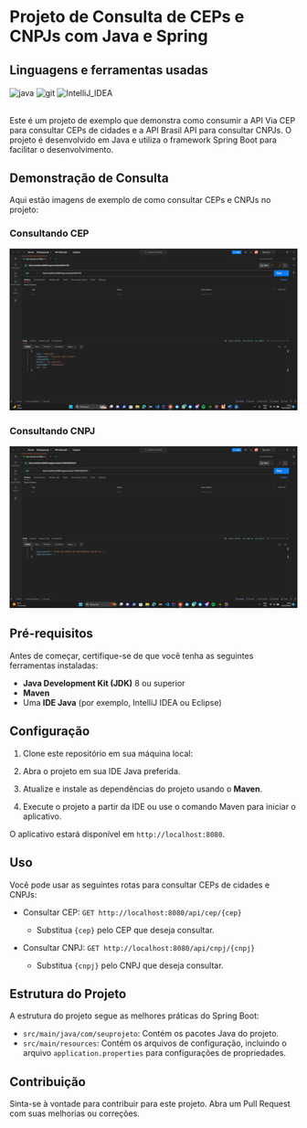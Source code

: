 # Projeto de Consulta de CEPs e CNPJs com Java e Spring

## Linguagens e ferramentas  usadas
<div >
     <img align="center" alt="java" src="https://img.shields.io/badge/Java-ED8B00?style=for-the-badge&logo=java&logoColor=white">
     <img align="center" alt="git" src="https://img.shields.io/badge/GIT-E44C30?style=for-the-badge&logo=git&logoColor=white">
     <img align="center" alt="IntelliJ_IDEA" src="https://img.shields.io/badge/IntelliJ_IDEA-000000.svg?style=for-the-badge&logo=intellij-idea&logoColor=white">
</div><br>



Este é um projeto de exemplo que demonstra como consumir a API Via CEP para consultar CEPs de cidades e a API Brasil API para consultar CNPJs. O projeto é desenvolvido em Java e utiliza o framework Spring Boot para facilitar o desenvolvimento.

## Demonstração de Consulta

Aqui estão imagens de exemplo de como consultar CEPs e CNPJs no projeto:

### Consultando CEP

![Exemplo de Consulta de CEP](https://github.com/Marcos-Gabriell/java-api-consulta/blob/master/Desktop%20Screenshot%202023.10.03%20-%2021.06.06.71.png)

### Consultando CNPJ

![Exemplo de Consulta de CNPJ](https://github.com/Marcos-Gabriell/java-api-consulta/blob/master/Desktop%20Screenshot%202023.10.04%20-%2016.22.59.41.png)

## Pré-requisitos

Antes de começar, certifique-se de que você tenha as seguintes ferramentas instaladas:

- **Java Development Kit (JDK)** 8 ou superior
- **Maven**
- Uma **IDE Java** (por exemplo, IntelliJ IDEA ou Eclipse)

## Configuração

1. Clone este repositório em sua máquina local:

2. Abra o projeto em sua IDE Java preferida.

3. Atualize e instale as dependências do projeto usando o **Maven**.

4. Execute o projeto a partir da IDE ou use o comando Maven para iniciar o aplicativo.


O aplicativo estará disponível em `http://localhost:8080`.

## Uso

Você pode usar as seguintes rotas para consultar CEPs de cidades e CNPJs:

- Consultar CEP: `GET http://localhost:8080/api/cep/{cep}`
  - Substitua `{cep}` pelo CEP que deseja consultar.

- Consultar CNPJ: `GET http://localhost:8080/api/cnpj/{cnpj}`
  - Substitua `{cnpj}` pelo CNPJ que deseja consultar.

## Estrutura do Projeto

A estrutura do projeto segue as melhores práticas do Spring Boot:

- `src/main/java/com/seuprojeto`: Contém os pacotes Java do projeto.
- `src/main/resources`: Contém os arquivos de configuração, incluindo o arquivo `application.properties` para configurações de propriedades.

## Contribuição

Sinta-se à vontade para contribuir para este projeto. Abra um Pull Request com suas melhorias ou correções.





